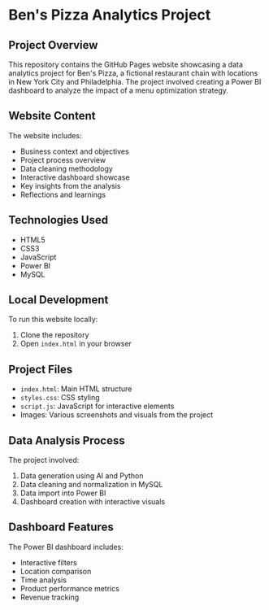 # Ben's Pizza Analytics Project

## Project Overview
This repository contains the GitHub Pages website showcasing a data analytics project for Ben's Pizza, a fictional restaurant chain with locations in New York City and Philadelphia. The project involved creating a Power BI dashboard to analyze the impact of a menu optimization strategy.

## Website Content
The website includes:
- Business context and objectives
- Project process overview
- Data cleaning methodology
- Interactive dashboard showcase
- Key insights from the analysis
- Reflections and learnings

## Technologies Used
- HTML5
- CSS3
- JavaScript
- Power BI
- MySQL

## Local Development
To run this website locally:
1. Clone the repository
2. Open `index.html` in your browser

## Project Files
- `index.html`: Main HTML structure
- `styles.css`: CSS styling
- `script.js`: JavaScript for interactive elements
- Images: Various screenshots and visuals from the project

## Data Analysis Process
The project involved:
1. Data generation using AI and Python
2. Data cleaning and normalization in MySQL
3. Data import into Power BI
4. Dashboard creation with interactive visuals

## Dashboard Features
The Power BI dashboard includes:
- Interactive filters
- Location comparison
- Time analysis
- Product performance metrics
- Revenue tracking
